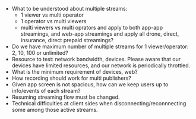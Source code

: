 - What to be understood about multiple streams: 
  + 1 viewer vs multi operator 
  + 1 operator vs multi viewers
  + multi viewers vs multi oprators
  and apply to both app-app streamings, and web-app streamings
  and apply all drone, direct, insurance, direct prepaid streamings?
- Do we have maximum number of multiple streams for 1 viewer/operator: 2, 10, 100 or unlimited?
- Resource to test: network bandwidth, devices. Please aware that our devices have limited resources, 
  and our network is periodically throttled.  
- What is the minimum requirement of devices, web?
- How recording should work for multi publishers?
- Given app screen is not spacious, how can we keep users up to info/events of each stream?
- Resuming streaming flow must be changed.
- Technical difficulties at client sides when disconnecting/reconnnecting some among those active streams.

